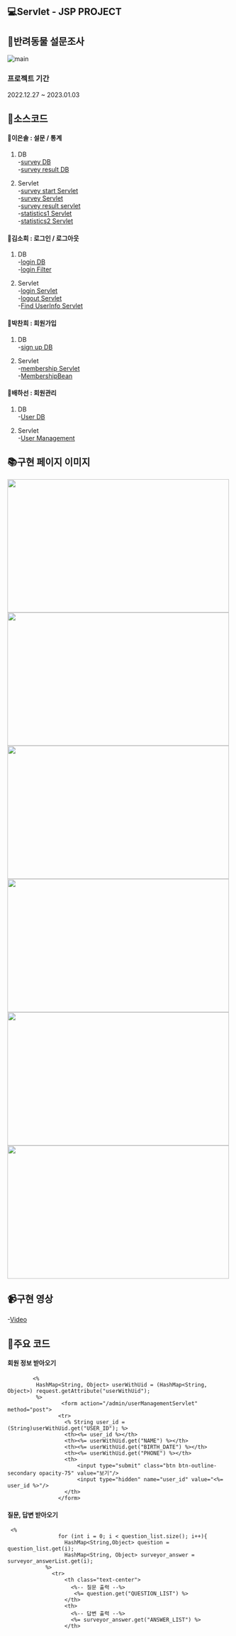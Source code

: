 ## 💻Servlet - JSP PROJECT

## 🦔반려동물 설문조사

![main](https://user-images.githubusercontent.com/111327647/210258146-be9a9ab9-73ae-4520-a6ee-90a54867c255.png)


### 프로젝트 기간

2022.12.27 ~ 2023.01.03

## 🔌소스코드

#### 📗이은솔 : 설문 / 통계

1. DB  
   -[survey DB](https://github.com/sol1230/final_mango/blob/master/src/main/java/com/mango/final_mango/dao/SurveyWithDB.java)  
   -[survey result DB](https://github.com/sol1230/final_mango/blob/master/src/main/java/com/mango/final_mango/dao/SurveyResultWithDB.java)

2. Servlet  
   -[survey start Servlet](https://github.com/sol1230/final_mango/blob/master/src/main/java/com/mango/final_mango/servlets/SurveyStart.java)  
   -[survey Servlet](https://github.com/sol1230/final_mango/blob/master/src/main/java/com/mango/final_mango/servlets/SurveyServlets.java)  
   -[survey result servlet](https://github.com/sol1230/final_mango/blob/master/src/main/java/com/mango/final_mango/servlets/SurveyServlets.java)  
   -[statistics1 Servlet](https://github.com/sol1230/final_mango/blob/master/src/main/java/com/mango/final_mango/servlets/Statistics1Servlet.java)  
   -[statistics2 Servlet](https://github.com/sol1230/final_mango/blob/master/src/main/java/com/mango/final_mango/servlets/Statistics2Servlet.java)

#### 📘김소희 : 로그인 / 로그아웃

1. DB  
   -[login DB](https://github.com/sol1230/final_mango/blob/master/src/main/java/com/mango/final_mango/dao/LoginWithDB.java)  
   -[login Filter](https://github.com/sol1230/final_mango/blob/master/src/main/java/com/mango/final_mango/filter/LoginFilter.java)

2. Servlet  
   -[login Servlet](https://github.com/sol1230/final_mango/blob/master/src/main/java/com/mango/final_mango/servlets/LoginServlets.java)  
   -[logout Servlet](https://github.com/sol1230/final_mango/blob/master/src/main/java/com/mango/final_mango/servlets/LogoutServlets.java)  
   -[Find UserInfo Servlet](https://github.com/sol1230/final_mango/blob/master/src/main/java/com/mango/final_mango/servlets/FindUserInfoServlets.java)

#### 📙박찬희 : 회원가입

1. DB  
   -[sign up DB](https://github.com/sol1230/final_mango/blob/master/src/main/java/com/mango/final_mango/dao/SignUpDB.java)

2. Servlet  
   -[membership Servlet](https://github.com/sol1230/final_mango/blob/master/src/main/java/com/mango/final_mango/servlets/Membership_test/MembershipServlet.java)  
   -[MembershipBean](https://github.com/sol1230/final_mango/blob/master/src/main/java/com/mango/final_mango/servlets/Membership_test/MembershipBean.java)

#### 📕배하선 : 회원관리

1. DB  
   -[User DB](https://github.com/sol1230/final_mango/blob/master/src/main/java/com/mango/final_mango/dao/UserWithDB.java)

2. Servlet  
   -[User Management](https://github.com/sol1230/final_mango/blob/master/src/main/java/com/mango/final_mango/servlets/UserManagement.java)

## 📚구현 페이지 이미지
<div>
<img src="https://user-images.githubusercontent.com/111327647/210258539-128494f0-f0b1-48c6-9ba1-e15a36ea9ee7.png" width="500" height="300">
<img src="https://user-images.githubusercontent.com/111327647/210258637-11e48e49-2f51-4e70-9a22-55222dfd270c.png" width="500" height="300">
<img src="https://user-images.githubusercontent.com/111327647/210260703-122848a3-984c-4093-a895-cb0fb9e5f23c.png" width="500" height="300">
<img src="https://user-images.githubusercontent.com/111327647/210258790-7eb09714-6c7a-4511-ab17-ab01ec7d67f9.png" width="500" height="300">
<img src="https://user-images.githubusercontent.com/111327647/210259345-9d9a1ff3-f140-434b-b1ae-444e73393f51.png" width="500" height="300">
<img src="https://user-images.githubusercontent.com/111327647/210259459-d530a1fe-a4e3-4abc-887f-915d27b897e3.png" width="500" height="300">
</div>


## 📹구현 영상

-[Video]()

## 🔋주요 코드
#### 회원 정보 받아오기

```
        <% 
         HashMap<String, Object> userWithUid = (HashMap<String, Object>) request.getAttribute("userWithUid");
         %>
                 <form action="/admin/userManagementServlet" method="post">
                <tr>
                  <% String user_id = (String)userWithUid.get("USER_ID"); %>
                  <th><%= user_id %></th>
                  <th><%= userWithUid.get("NAME") %></th>
                  <th><%= userWithUid.get("BIRTH_DATE") %></th>
                  <th><%= userWithUid.get("PHONE") %></th>
                  <th>
                      <input type="submit" class="btn btn-outline-secondary opacity-75" value="보기"/>
                      <input type="hidden" name="user_id" value="<%= user_id %>"/>
                  </th>
                </form>
```

#### 질문, 답변 받아오기
````
 <% 
                for (int i = 0; i < question_list.size(); i++){ 
                  HashMap<String,Object> question = question_list.get(i);
                  HashMap<String, Object> surveyor_answer = surveyor_answerList.get(i);
            %>
              <tr>                  
                  <th class="text-center"> 
                    <%-- 질문 출력 --%>
                     <%= question.get("QUESTION_LIST") %> 
                  </th>
                  <th>
                    <%-- 답변 출력 --%>
                    <%= surveyor_answer.get("ANSWER_LIST") %>
                  </th>
 ````
